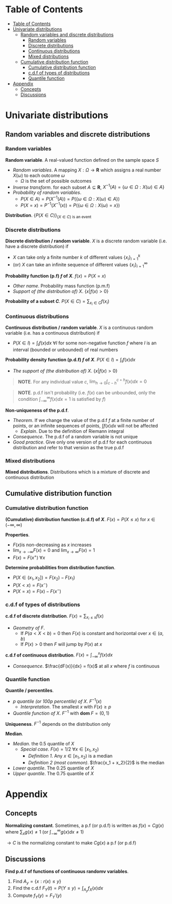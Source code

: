<!-- TOC titleSize:1 tabSpaces:2 depthFrom:1 depthTo:6 withLinks:1 updateOnSave:1 orderedList:0 skip:0 title:1 charForUnorderedList:* -->
# Table of Contents
- [Table of Contents](#table-of-contents)
- [Univariate distributions](#univariate-distributions)
  - [Random variables and discrete distributions](#random-variables-and-discrete-distributions)
    - [Random variables](#random-variables)
    - [Discrete distributions](#discrete-distributions)
    - [Continuous distributions](#continuous-distributions)
    - [Mixed distributions](#mixed-distributions)
  - [Cumulative distribution function](#cumulative-distribution-function)
    - [Cumulative distribution function](#cumulative-distribution-function-1)
    - [c.d.f of types of distributions](#cdf-of-types-of-distributions)
    - [Quantile function](#quantile-function)
- [Appendix](#appendix)
  - [Concepts](#concepts)
  - [Discussions](#discussions)
<!-- /TOC -->

# Univariate distributions
## Random variables and discrete distributions
### Random variables
**Random variable**. A real-valued function defined on the sample space $S$
* *Random variables*. A mapping $X: \Omega \to \textbf{R}$ which assigns a real number $X(\omega)$ to each outcome $\omega$
    * $\Omega$ is the set of possible outcomes
* *Inverse transform*. for each subset $A \subseteq \textbf{R}$, $X^{-1}(A) = \{\omega \in \Omega:X(\omega) \in A\}$
* *Probability of random variables*.
    * $P(X \in A) = P(X^{-1}(A)) = P(\{\omega \in \Omega:X(\omega) \in A\})$
    * $P(X = x) = P^{-1}(X^{-1}(x)) = P(\{\omega \in \Omega:X(\omega) = x\})$

**Distribution**. $\{P(X \in C)\}_{\{X \in C\} \text{ is an event}}$

### Discrete distributions
**Discrete distribution / random variable**. $X$ is a discrete random variable (i.e. have a discrete distribution) if
* $X$ can take only a finite number $k$ of different values $\{x_i\}_{i=1}^k$
* (or) $X$ can take an infinite sequence of different values $\{x_i\}_{i=1}^\infty$

**Probability function (p.f) $f$ of $X$**. $f(x) = P(X = x)$
* *Other name*. Probability mass function (p.m.f)
* *Support of (the distribution of) $X$*. $\{x|f(x) > 0\}$

**Probability of a subset $C$**. $P(X \in C) = \sum_{x_i \in C} f(x_i)$

### Continuous distributions
**Continuous distribution / random variable**. $X$ is a continuous random variable (i.e. has a continuous distribution) if
* $P(X \in I) = \int_I f(x) dx$ $\forall I$ for some non-negative function $f$ where $I$ is an interval (bounded or unbounded) of real numbers

**Probability density function (p.d.f) $f$ of $X$**. $P(X \in I) = \int_I f(x) dx$
* *The support of (the distribution of) $X$*. $\{x|f(x) > 0\}$

>**NOTE**. For any individual value $c$, $\lim_{h \to 0} \int_{c-h}^{c+h} f(x) dx = 0$

>**NOTE**. p.d.f isn't probability (i.e. $f(x)$ can be unbounded, only the condition $\int_{-\infty}^\infty f(x) dx = 1$ is satisfied by $f$)

**Non-uniqueness of the p.d.f**.
* *Theorem*. If we change the value of the p.d.f $f$ at a finite number of points, or an infinite sequences of points, $\int f(x) dx$ will not be affected
    * *Explain*. Due to the definition of Riemann integral
* *Consequence*. The p.d.f of a random variable is not unique
* *Good practice*. Give only one version of p.d.f for each continuous distribution and refer to that version as the true p.d.f

### Mixed distributions
**Mixed distributions**. Distributions which is a mixture of discrete and continuous distribution

## Cumulative distribution function
### Cumulative distribution function
**(Cumulative) distribution function (c.d.f) of $X$**. $F(x) = P(X \leq x)$ for $x \in (-\infty, \infty)$

**Properties**.
* $F(x)$is non-decreasing as $x$ increases
* $\lim_{x \to -\infty} F(x) = 0$ and $\lim_{x \to \infty} F(x) = 1$
* $F(x) = F(x^+)$ $\forall x$

**Determine probabilities from distribution function**.
* $P(X \in (x_1, x_2]) = F(x_2) - F(x_1)$
* $P(X < x) = F(x^-)$
* $P(X = x) = F(x) - F(x^-)$

### c.d.f of types of distributions
**c.d.f of discrete distribution**. $F(x) = \sum_{x_i \leq x} f(x)$
* *Geometry of $F$*. 
    * If $P(a < X < b) = 0$ then $F(x)$ is constant and horizontal over $x \in (a, b)$
    * If $P(x) > 0$ then $F$ will jump by $P(x)$ at $x$

**c.d.f of continuous distribution**. $F(x) = \int_{-\infty}^x f(x) dx$
* *Consequence*. $\frac{dF(x)}{dx} = f(x)$ at all $x$ where $f$ is continuous

### Quantile function
**Quantile / percentiles**.
* *$p$ quantile (or $100p$ percentile) of $X$*. $F^{-1}(x)$
    * *Interpretation*. The smallest $x$ with $F(x) \geq p$
* *Quantile function of $X$*. $F^{-1}$ with $\textbf{dom } F = (0, 1)$

**Uniqueness**. $F^{-1}$ depends on the distribution only

**Median**.
* *Median*. the $0.5$ quantile of $X$
    * *Special case*. $F(x) = 1/2$ $\forall x \in [x_1, x_2)$
        * *Definition 1*. Any $x \in [x_1, x_2)$ is a median
        * *Definition 2 (most common)*. $\frac{x_1 + x_2}{2}$ is the median
* *Lower quantile*. The $0.25$ quantile of $X$
* *Upper quantile*. The $0.75$ quantile of $X$

# Appendix
## Concepts
**Normalizing constant**. Sometimes, a p.f (or p.d.f) is written as $f(x) = C g(x)$ where $\sum_x g(x) \neq 1$ (or $\int_{-\infty}^\infty g(x) dx \neq 1$)

$\to C$ is the normalizing constant to make $C g(x)$ a p.f (or p.d.f)

## Discussions
**Find p.d.f of functions of continuous randomv variables**.
1. Find $A_y = \{x:r(x) \leq y\}$
2. Find the c.d.f $F_Y(t) = P(Y \leq y) = \int_{A_y} f_X(x) dx$
3. Compute $f_Y(y) = F_Y'(y)$